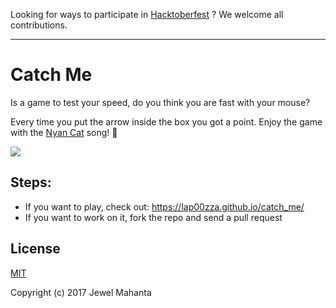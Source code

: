 Looking for ways to participate in [Hacktoberfest](https://hacktoberfest.digitalocean.com/) ? We welcome all contributions.

<hr>

# Catch Me
Is a game to test your speed, do you think you are fast with your mouse?

Every time you put the arrow inside the box you got a point.
Enjoy the game with the [Nyan Cat](http://www.nyan.cat/) song! :rainbow:

![](https://i.imgur.com/Z4NosYP.jpg)

## Steps:
* If you want to play, check out: https://lap00zza.github.io/catch_me/
* If you want to work on it, fork the repo and send a pull request


## License
[MIT](https://github.com/lap00zza/catch_me/blob/master/LICENSE)

Copyright (c) 2017 Jewel Mahanta
